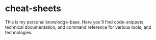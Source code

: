 # cheat-sheets
This is my personal knowledge-base. Here you'll find code-snippets, technical documentation, and command reference for various tools, and technologies. 
